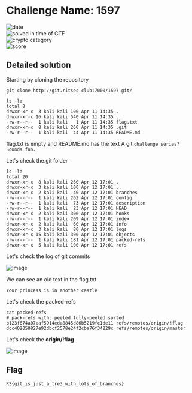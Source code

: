 # Challenge Name: 1597




![date](https://img.shields.io/badge/date-11.04.2021-brightgreen.svg)  
![solved in time of CTF](https://img.shields.io/badge/solved-in%20time%20of%20CTF-brightgreen.svg)   
![crypto category](https://img.shields.io/badge/category-Forensics-blueviolet.svg)   
![score](https://img.shields.io/badge/score-100-blue.svg)




## Detailed solution

Starting by cloning the repository 

```
git clone http://git.ritsec.club:7000/1597.git/
```  
```
ls -la                                                                 
total 8
drwxr-xr-x  3 kali kali 100 Apr 11 14:35 .
drwxr-xr-x 16 kali kali 540 Apr 11 14:35 ..
-rw-r--r--  1 kali kali   1 Apr 11 14:35 flag.txt
drwxr-xr-x  8 kali kali 260 Apr 11 14:35 .git
-rw-r--r--  1 kali kali  44 Apr 11 14:35 README.md
```
flag.txt is empty and README.md has the text A git ```challenge series? Sounds fun.```

Let's check the.git folder 

```
ls -la
total 20
drwxr-xr-x  8 kali kali 260 Apr 12 17:01 .
drwxr-xr-x  3 kali kali 100 Apr 12 17:01 ..
drwxr-xr-x  2 kali kali  40 Apr 12 17:01 branches
-rw-r--r--  1 kali kali 262 Apr 12 17:01 config
-rw-r--r--  1 kali kali  73 Apr 12 17:01 description
-rw-r--r--  1 kali kali  23 Apr 12 17:01 HEAD
drwxr-xr-x  2 kali kali 300 Apr 12 17:01 hooks
-rw-r--r--  1 kali kali 209 Apr 12 17:01 index
drwxr-xr-x  2 kali kali  60 Apr 12 17:01 info
drwxr-xr-x  3 kali kali  80 Apr 12 17:01 logs
drwxr-xr-x 15 kali kali 300 Apr 12 17:01 objects
-rw-r--r--  1 kali kali 181 Apr 12 17:01 packed-refs
drwxr-xr-x  5 kali kali 100 Apr 12 17:01 refs
```
Let's check the log of git commits 

![image](https://user-images.githubusercontent.com/72421091/114437996-bc462980-9bb6-11eb-9213-3f18166f550c.png)

We can see an old text in the flag.txt 
  
```
Your princess is in another castle
``` 
Let's check the packed-refs  
  
```
cat packed-refs
# pack-refs with: peeled fully-peeled sorted
b123f674a07eaf5914eda8845d86b5219fc1de11 refs/remotes/origin/!flag
dcc402050827e92dbcf2578e24f2cba76f34229c refs/remotes/origin/master
```
Let's check the **origin/!flag** 

![image](https://user-images.githubusercontent.com/72421091/114439044-10054280-9bb8-11eb-9c69-b16d3139671e.png)

## Flag

```
RS{git_is_just_a_tre3_with_lots_of_branches}
```
